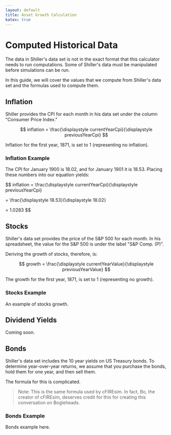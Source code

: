```yaml
---
layout: default
title: Asset Growth Calculation
katex: true
---
```


# Computed Historical Data

The data in Shiller's data set is not in the exact format that this calculator
needs to run computations. Some of Shiller's data must be manipulated before
simulations can be run.

In this guide, we will cover the values that we compute from Shiller's data set
and the formulas used to compute them.

## Inflation

Shiller provides the CPI for each month in his data set under the column
"Consumer Price Index."

$$
inflation = \frac{\displaystyle currentYearCpi}{\displaystyle previousYearCpi}
$$

Inflation for the first year, 1871, is set to 1 (representing no inflation).

### Inflation Example

The CPI for January 1900 is 18.02, and for January 1901 it is 18.53. Placing
these numbers into our equation yields:

$$
inflation = \frac{\displaystyle currentYearCpi}{\displaystyle previousYearCpi}

= \frac{\displaystyle 18.53}{\displaystyle 18.02}

= 1.0283
$$

## Stocks

Shiller's data set provides the price of the S&P 500 for each month. In his
spreadsheet, the value for the S&P 500 is under the label "S&P Comp. (P)".

Deriving the growth of stocks, therefore, is:

$$
growth = \frac{\displaystyle currentYearValue}{\displaystyle previousYearValue}
$$

The growth for the first year, 1871, is set to $1$ (representing no growth).

### Stocks Example

An example of stocks growth.

## Dividend Yields

Coming soon.

## Bonds

Shiller's data set includes the 10 year yields on US Treasury bonds. To
determine year-over-year returns, we assume that you purchase the bonds, hold
them for one year, and then sell them.

The formula for this is complicated.

> Note: This is the same formula used by cFIREsim. In fact, Bo, the creator of
> cFIREsim, deserves credit for this for creating this conversation on
> Bogleheads.

### Bonds Example

Bonds example here.
